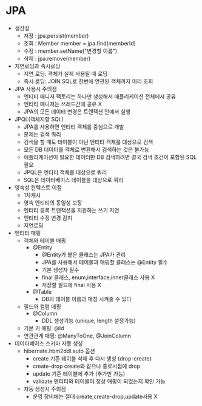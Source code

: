 # JPA
 * 생산성
   * 저장 : jpa.persist(member)
   * 조회 : Member member = jpa.find(memberId)
   * 수정 : member.setName("변경할 이름")
   * 삭제 : jpa.remove(member)
 * 지연로딩과 즉시로딩
   * 지연 로딩: 객체가 실제 사용될 때 로딩 
   * 즉시 로딩: JOIN SQL로 한번에 연관된 객체까지 미리 조회
 * JPA 사용시 주의점
   * 엔티티 매니저 팩토리는 하나만 생성해서 애플리케이션 전체에서 공유
   * 엔티티 매니저는 쓰레드간에 공유 X
   * JPA의 모든 데이터 변경은 트랜잭션 안에서 실행
 * JPQL(객체지향 SQL)
   * JPA를 사용하면 엔티티 객체를 중심으로 개발
   * 문제는 검색 쿼리
   * 검색을 할 때도 테이블이 아닌 엔티티 객체를 대상으로 검색
   * 모든 DB 데이터를 객체로 변환해서 검색하는 것은 불가능
   * 애플리케이션이 필요한 데이터만 DB 검색하려면 결국 검색 조건이 포함된 SQL 필요
   * JPQL은 엔티티 객체를 대상으로 쿼리
   * SQL은 데이터베이스 테이블을 대상으로 쿼리
 * 영속성 컨텍스트 이점
   * 1차캐시
   * 영속 엔티티의 동일성 보장
   * 엔티티 등록 트랜잭션을 지원하는 쓰기 지연
   * 엔티티 수정 변경 감지
   * 지연로딩
 * 엔티티 매핑
   * 객체와 테이블 매핑 
     * @Entity
       * @Entity가 붙은 클래스는 JPA가 관리
       * JPA를 사용해서 테이블과 매핑할 클래스는 @Entity 필수
       * 기본 생성자 필수
       * final 클래스, enum,interface,inner클래스 사용 X
       * 저장할 필드에 final 사용 X
     * @Table
       * DB의 테이블 이름과 매칭 시켜줄 수 있다
   * 필드와 컬럼 매핑  
     * @Column
       * DDL 생성기능 (unique, length 설정가능)
   * 기본 키 매핑: @Id
   * 연관관계 매핑: @ManyToOne, @JoinColumn
 * 데이타베이스 스키마 자동 생성
   * hibernate.hbm2ddl.auto 옵션
     * create 기존 테이블 삭제 후 다시 생성 (drop-create)
     * create-drop create와 같으나 종료시점에 drop
     * update 기존 테이블에 추가 (추가만 가능)
     * validate 엔티티와 테이블이 정상 매핑이 되었는지 확인 가능
   * 자동 생성시 주의점
     * 운영 장비에는 절대 create,create-drop,update사용 X
